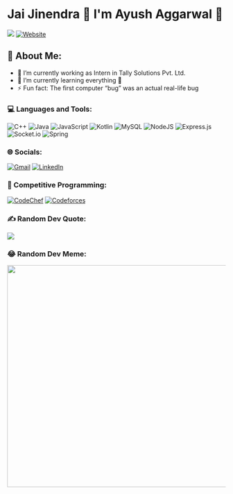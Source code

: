 # Jai Jinendra 🙏 I'm Ayush Aggarwal 👋
![](https://komarev.com/ghpvc/?username=ayushggr&style=for-the-badge)
[![Website](https://img.shields.io/website?label=Website&style=for-the-badge&url=https%3A%2F%2Fayushggr.github.io)](https://ayushggr.github.io/)

## 💫 About Me:
<!--
**ayushggr/ayushggr** is a ✨ _special_ ✨ repository because its `README.md` (this file) appears on your GitHub profile.

Here are some ideas to get you started:
-->
- 🔭 I’m currently working as Intern in Tally Solutions Pvt. Ltd.
- 🌱 I’m currently learning everything 🤣
- ⚡ Fun fact: The first computer “bug” was an actual real-life bug

### 💻 Languages and Tools:
![C++](https://img.shields.io/badge/c++-%2300599C.svg?style=for-the-badge&logo=c%2B%2B&logoColor=white) ![Java](https://img.shields.io/badge/java-%23ED8B00.svg?style=for-the-badge&logo=java&logoColor=white) ![JavaScript](https://img.shields.io/badge/javascript-%23323330.svg?style=for-the-badge&logo=javascript&logoColor=%23F7DF1E) ![Kotlin](https://img.shields.io/badge/kotlin-%230095D5.svg?style=for-the-badge&logo=kotlin&logoColor=white) ![MySQL](https://img.shields.io/badge/mysql-%2300f.svg?style=for-the-badge&logo=mysql&logoColor=white) ![NodeJS](https://img.shields.io/badge/node.js-6DA55F?style=for-the-badge&logo=node.js&logoColor=white) ![Express.js](https://img.shields.io/badge/express.js-%23404d59.svg?style=for-the-badge&logo=express&logoColor=%2361DAFB) 	![Socket.io](https://img.shields.io/badge/Socket.io-black?style=for-the-badge&logo=socket.io&badgeColor=010101) ![Spring](https://img.shields.io/badge/spring-%236DB33F.svg?style=for-the-badge&logo=spring&logoColor=white)

### 🌐 Socials:
[![Gmail](https://img.shields.io/badge/Gmail-D14836?style=for-the-badge&logo=gmail&logoColor=white)](mailto:ayushagrwl6411@gmail.com) [![LinkedIn](https://img.shields.io/badge/linkedin-%230077B5.svg?style=for-the-badge&logo=linkedin&logoColor=white)](https://www.linkedin.com/in/techieayush/)

### 🚀 Competitive Programming:
[![CodeChef](https://img.shields.io/badge/CodeChef-%23964B00.svg?style=for-the-badge&logo=CodeChef&logoColor=white)](https://www.codechef.com/users/ayush_777) [![Codeforces](https://img.shields.io/badge/Codeforces-445f9d?style=for-the-badge&logo=Codeforces&logoColor=white)](https://codeforces.com/profile/ayush_777)

### ✍️ Random Dev Quote:
![](https://quotes-github-readme.vercel.app/api?type=horizontal&theme=radical)

### 😂 Random Dev Meme:
<img src="https://random-memer.herokuapp.com/" width="512px"/>

<!-- - 👯 I’m looking to collaborate on ...
- 🤔 I’m looking for help with ...
- 📫 How to reach me: ...
-->
